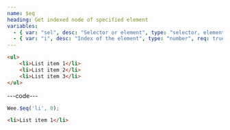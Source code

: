 ```yaml
---
name: $eq
heading: Get indexed node of specified element
variables:
  - { var: "sel", desc: "Selector or element", type: "selector, element", req: true }
  - { var: "i", desc: "Index of the element", type: "number", req: true }
---
```


```html
<ul>
    <li>List item 1</li>
    <li>List item 2</li>
    <li>List item 3</li>
</ul>
```

---code---

```javascript
Wee.$eq('li', 0);
```

```html
<li>List item 1</li>
```